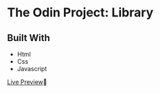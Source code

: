 # The Odin Project: Library

## Built With

- Html
- Css
- Javascript

[Live Preview](https://just4fun150.github.io/library/)👀
